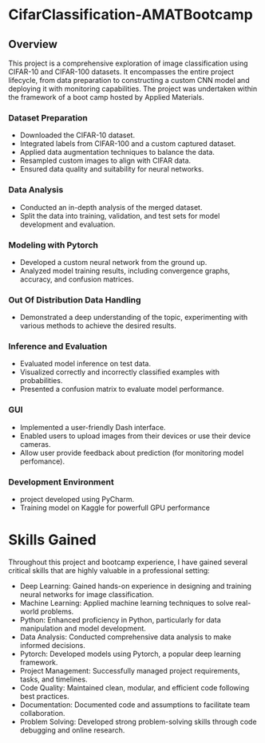 # CifarClassification-AMATBootcamp
## Overview
This project is a comprehensive exploration of image classification using CIFAR-10 and CIFAR-100 datasets. It encompasses the entire project lifecycle, from data preparation to constructing a custom CNN model and deploying it with monitoring capabilities. The project was undertaken within the framework of a boot camp hosted by Applied Materials.

### Dataset Preparation 
* Downloaded the CIFAR-10 dataset.
* Integrated labels from CIFAR-100 and a custom captured dataset.
* Applied data augmentation techniques to balance the data.
* Resampled custom images to align with CIFAR data.
* Ensured data quality and suitability for neural networks.

### Data Analysis
* Conducted an in-depth analysis of the merged dataset.
* Split the data into training, validation, and test sets for model development and evaluation.

### Modeling with Pytorch
* Developed a custom neural network from the ground up.
* Analyzed model training results, including convergence graphs, accuracy, and confusion matrices.

### Out Of Distribution Data Handling
* Demonstrated a deep understanding of the topic, experimenting with various methods to achieve 
  the desired results.
  
### Inference and Evaluation
* Evaluated model inference on test data.
* Visualized correctly and incorrectly classified examples with probabilities.
* Presented a confusion matrix to evaluate model performance.
  
### GUI
* Implemented a user-friendly Dash interface.
* Enabled users to upload images from their devices or use their device cameras.
* Allow user provide feedback about prediction (for monitoring model perfomance).

### Development Environment
* project developed using PyCharm.
* Training model on Kaggle for powerfull GPU performance

# Skills Gained
Throughout this project and bootcamp experience, I have gained several critical skills that are highly valuable in a professional setting:
* Deep Learning: Gained hands-on experience in designing and training neural networks for image classification.
* Machine Learning: Applied machine learning techniques to solve real-world problems.
* Python: Enhanced proficiency in Python, particularly for data manipulation and model development.
* Data Analysis: Conducted comprehensive data analysis to make informed decisions.
* Pytorch: Developed models using Pytorch, a popular deep learning framework.
* Project Management: Successfully managed project requirements, tasks, and timelines.
* Code Quality: Maintained clean, modular, and efficient code following best practices.
* Documentation: Documented code and assumptions to facilitate team collaboration.
* Problem Solving: Developed strong problem-solving skills through code debugging and online research.



